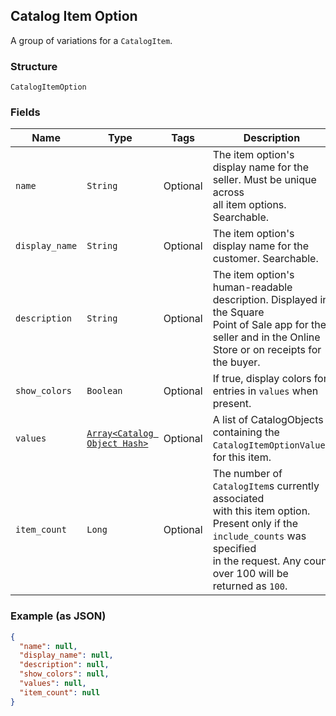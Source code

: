 ## Catalog Item Option

A group of variations for a `CatalogItem`.

### Structure

`CatalogItemOption`

### Fields

| Name | Type | Tags | Description |
|  --- | --- | --- | --- |
| `name` | `String` | Optional | The item option's display name for the seller. Must be unique across<br>all item options. Searchable. |
| `display_name` | `String` | Optional | The item option's display name for the customer. Searchable. |
| `description` | `String` | Optional | The item option's human-readable description. Displayed in the Square<br>Point of Sale app for the seller and in the Online Store or on receipts for<br>the buyer. |
| `show_colors` | `Boolean` | Optional | If true, display colors for entries in `values` when present. |
| `values` | [`Array<Catalog Object Hash>`]($m/CatalogObject) | Optional | A list of CatalogObjects containing the<br>`CatalogItemOptionValue`s for this item. |
| `item_count` | `Long` | Optional | The number of `CatalogItem`s currently associated<br>with this item option. Present only if the `include_counts` was specified<br>in the request. Any count over 100 will be returned as `100`. |

### Example (as JSON)

```json
{
  "name": null,
  "display_name": null,
  "description": null,
  "show_colors": null,
  "values": null,
  "item_count": null
}
```

